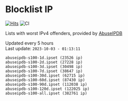 # Blocklist IP

[![Hits](https://hits.seeyoufarm.com/api/count/incr/badge.svg?url=https%3A%2F%2Fgithub.com%2Fborestad%2Fblocklist-ip%2F&count_bg=%2379C83D&title_bg=%23555555&icon=&icon_color=%23E7E7E7&title=hits&edge_flat=false)](https://hits.seeyoufarm.com)  ![CI](https://img.shields.io/github/workflow/status/borestad/blocklist-ip/CI?style=flat-square)

Lists with worst IPv4 offenders, provided by [AbuseIPDB](https://www.abuseipdb.com/)

<!-- FOOTER-PLACEHOLDER -->
Updated every 5 hours<br>
Last update: `2023-10-03 - 01:13:11`
```
abuseipdb-s100-1d.ipset (23526 ip)
abuseipdb-s100-2d.ipset (27228 ip)
abuseipdb-s100-3d.ipset (30498 ip)
abuseipdb-s100-7d.ipset (38647 ip)
abuseipdb-s100-30d.ipset (62715 ip)
abuseipdb-s100-60d.ipset (87430 ip)
abuseipdb-s100-90d.ipset (112038 ip)
abuseipdb-s100-120d.ipset (122025 ip)
abuseipdb-s100-all.ipset (382761 ip)
```
